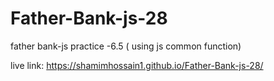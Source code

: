 # Father-Bank-js-28
father bank-js practice -6.5 ( using js common function) 

live link: https://shamimhossain1.github.io/Father-Bank-js-28/

